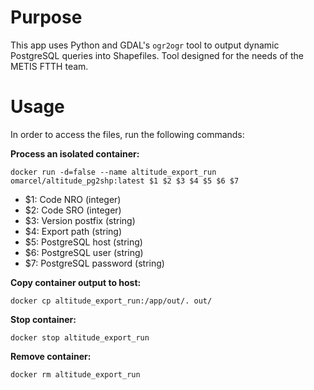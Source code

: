 # Purpose
This app uses Python and GDAL's `ogr2ogr` tool to output dynamic PostgreSQL queries into Shapefiles.
Tool designed for the needs of the METIS FTTH team.

# Usage

In order to access the files, run the following commands:

**Process an isolated container:**

`docker run -d=false --name altitude_export_run omarcel/altitude_pg2shp:latest $1 $2 $3 $4 $5 $6 $7`

- $1: Code NRO (integer)
- $2: Code SRO (integer)
- $3: Version postfix (string)
- $4: Export path (string)
- $5: PostgreSQL host (string)
- $6: PostgreSQL user (string)
- $7: PostgreSQL password (string)

**Copy container output to host:**

`docker cp altitude_export_run:/app/out/. out/`

**Stop container:**

`docker stop altitude_export_run`

**Remove container:**

`docker rm altitude_export_run`
